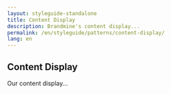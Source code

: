 ```yaml
---
layout: styleguide-standalone
title: Content Display
description: Brandmine's content display...
permalink: /en/styleguide/patterns/content-display/
lang: en
---
```


## Content Display

Our content display...